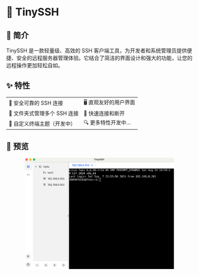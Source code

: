 # 🚀 TinySSH

## 🌟 简介

TinySSH 是一款轻量级、高效的 SSH 客户端工具，为开发者和系统管理员提供便捷、安全的远程服务器管理体验。它结合了简洁的界面设计和强大的功能，让您的远程操作更加轻松自如。

## ✨ 特性

<table>
  <tr>
    <td>🔐 安全可靠的 SSH 连接</td>
    <td>🖥️ 直观友好的用户界面</td>
  </tr>
  <tr>
    <td>📁 文件夹式管理多个 SSH 连接</td>
    <td>🚄 快速连接和断开</td>
  </tr>
  <tr>
    <td>🌈 自定义终端主题（开发中）</td>
    <td>🔍 更多特性开发中…</td>
  </tr>
</table>

## 📸 预览
<div align="center">
  <img src="./preview/img.png" alt="TinySSH Preview" width="80%">
</div>
